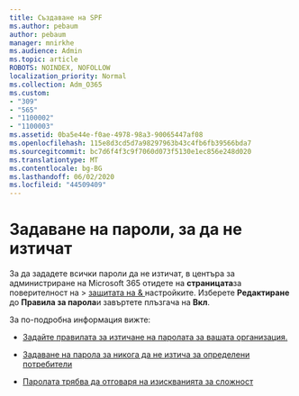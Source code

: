 ```yaml
---
title: Създаване на SPF
ms.author: pebaum
author: pebaum
manager: mnirkhe
ms.audience: Admin
ms.topic: article
ROBOTS: NOINDEX, NOFOLLOW
localization_priority: Normal
ms.collection: Adm_O365
ms.custom:
- "309"
- "565"
- "1100002"
- "1100003"
ms.assetid: 0ba5e44e-f0ae-4978-98a3-90065447af08
ms.openlocfilehash: 115e8d3cd5d7a98297963b43c4fb6fb39566bda7
ms.sourcegitcommit: bc7d6f4f3c9f7060d073f5130e1ec856e248d020
ms.translationtype: MT
ms.contentlocale: bg-BG
ms.lasthandoff: 06/02/2020
ms.locfileid: "44509409"
---
```

# <a name="set-passwords-to-never-expire"></a>Задаване на пароли, за да не изтичат

За да зададете всички пароли да не изтичат, в центъра за администриране на Microsoft 365 отидете на **страницата**за поверителност на  >  [защитата на &amp; ](https://portal.office.com/adminportal/home#/settings/security) настройките. Изберете **Редактиране** до **Правила за парола**и завъртете плъзгача на **Вкл**.
  
За по-подробна информация вижте: 

- [Задайте правилата за изтичане на паролата за вашата организация.](https://docs.microsoft.com/microsoft-365/admin/manage/set-password-expiration-policy)
  
- [Задаване на парола за никога да не изтича за определени потребители](https://docs.microsoft.com/microsoft-365/admin/add-users/set-password-to-never-expire)

- [Паролата трябва да отговаря на изискванията за сложност](https://docs.microsoft.com/windows/security/threat-protection/security-policy-settings/password-must-meet-complexity-requirements)
  